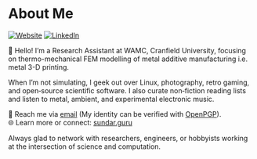 # About Me

[![Website](https://img.shields.io/badge/website-sundar.guru-blue)](https://sundar.guru)
[![LinkedIn](https://img.shields.io/badge/linkedin-sundarguru-blue)](https://www.linkedin.com/in/sundar-guru)

👋 Hello! I’m a Research Assistant at WAMC, Cranfield University, focusing on
thermo-mechanical FEM modelling of metal additive manufacturing i.e. metal 3-D
printing.

When I’m not simulating, I geek out over Linux, photography, retro gaming, and
open‑source scientific software. I also curate non‑fiction reading lists and
listen to metal, ambient, and experimental electronic music.

📧 Reach me via [email](mailto:sundar@sundar.guru) (My identity can be verified
with
[OpenPGP](https://gist.github.com/divergentrain/1731c1b2511553c8c58f322fdf7078d0)).
\
🌐 Learn more or connect: [sundar.guru](https://sundar.guru)

Always glad to network with researchers, engineers, or hobbyists working at the intersection of science and computation.
